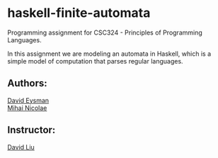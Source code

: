# haskell-finite-automata

Programming assignment for CSC324 - Principles of Programming Languages.

In this assignment we are modeling an automata in Haskell, which is a simple model of computation that parses regular languages.
## Authors:
[David Eysman](http://github.com/deysman/)  
[Mihai Nicolae](http://github.com/mnicolae/)  

## Instructor:

[David Liu](http://www.cs.toronto.edu/~liudavid/)  
